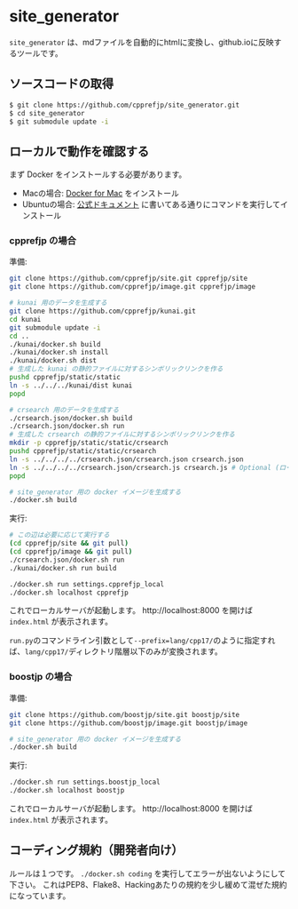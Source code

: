 site_generator
==============

`site_generator` は、mdファイルを自動的にhtmlに変換し、github.ioに反映するツールです。

## ソースコードの取得

```bash
$ git clone https://github.com/cpprefjp/site_generator.git
$ cd site_generator
$ git submodule update -i
```

## ローカルで動作を確認する

まず Docker をインストールする必要があります。

- Macの場合: [Docker for Mac](https://www.docker.com/docker-mac) をインストール
- Ubuntuの場合: [公式ドキュメント](https://docs.docker.com/engine/installation/linux/docker-ce/ubuntu/) に書いてある通りにコマンドを実行してインストール

### cpprefjp の場合

準備:

```bash
git clone https://github.com/cpprefjp/site.git cpprefjp/site
git clone https://github.com/cpprefjp/image.git cpprefjp/image

# kunai 用のデータを生成する
git clone https://github.com/cpprefjp/kunai.git
cd kunai
git submodule update -i
cd ..
./kunai/docker.sh build
./kunai/docker.sh install
./kunai/docker.sh dist
# 生成した kunai の静的ファイルに対するシンボリックリンクを作る
pushd cpprefjp/static/static
ln -s ../../../kunai/dist kunai
popd

# crsearch 用のデータを生成する
./crsearch.json/docker.sh build
./crsearch.json/docker.sh run
# 生成した crsearch の静的ファイルに対するシンボリックリンクを作る
mkdir -p cpprefjp/static/static/crsearch
pushd cpprefjp/static/static/crsearch
ln -s ../../../../crsearch.json/crsearch.json crsearch.json
ln -s ../../../../crsearch.json/crsearch.js crsearch.js # Optional (ローカル file:///... で閲覧する場合に必要)
popd

# site_generator 用の docker イメージを生成する
./docker.sh build
```

実行:

```bash
# この辺は必要に応じて実行する
(cd cpprefjp/site && git pull)
(cd cpprefjp/image && git pull)
./crsearch.json/docker.sh run
./kunai/docker.sh run build

./docker.sh run settings.cpprefjp_local
./docker.sh localhost cpprefjp
```

これでローカルサーバが起動します。
http://localhost:8000 を開けば `index.html` が表示されます。

`run.py`のコマンドライン引数として`--prefix=lang/cpp17/`のように指定すれば、`lang/cpp17/`ディレクトリ階層以下のみが変換されます。

### boostjp の場合

準備:

```bash
git clone https://github.com/boostjp/site.git boostjp/site
git clone https://github.com/boostjp/image.git boostjp/image

# site_generator 用の docker イメージを生成する
./docker.sh build
```

実行:

```bash
./docker.sh run settings.boostjp_local
./docker.sh localhost boostjp
```

これでローカルサーバが起動します。
http://localhost:8000 を開けば `index.html` が表示されます。

## コーディング規約（開発者向け）

ルールは１つです。
`./docker.sh coding` を実行してエラーが出ないようにして下さい。
これはPEP8、Flake8、Hackingあたりの規約を少し緩めて混ぜた規約になっています。

